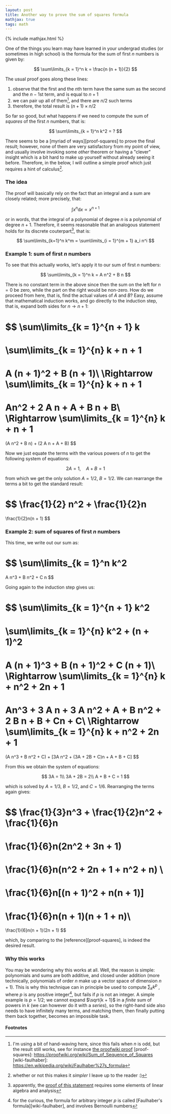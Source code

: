 ```yaml
---
layout: post
title: Another way to prove the sum of squares formula
mathjax: true
tags: math
---
```


{% include mathjax.html %}
<style type="text/css">
p {
  page-break-inside: avoid;
}
.MathJax_Display, .MJXc-display, .MathJax_SVG_Display {
    overflow-x: auto;
    overflow-y: hidden;
}
</style>

One of the things you learn may have learned in your undergrad studies (or sometimes in high school) is the formula for the sum of first $n$ numbers is given by:

$$
\sum\limits_{k = 1}^n k = \frac{n (n + 1)}{2}
$$

The usual proof goes along these lines:

1. observe that the first and the $n$th term have the same sum as the second and the $n-1$st term, and is equal to $n + 1$
2. we can pair up all of them[^pairing], and there are $n/2$ such terms
3. therefore, the total result is $(n + 1) \times n / 2$

So far so good, but what happens if we need to compute the sum of _squares_ of the first $n$ numbers, that is:

$$
\sum\limits_{k = 1}^n k^2 = ?
$$

There seems to be a [myriad of ways][proof-squares] to prove the final result;
however, none of them are very satisfactory from my point of view, and usually involve invoking some _other_ theorem or having a "clever" insight which is a bit hard to make up yourself without already seeing it before.
Therefore, in the below, I will outline a simple proof which just requires a hint of calculus[^remark].

### The idea

The proof will basically rely on the fact that an integral and a sum are closely related; more precisely, that:

$$
\int x^n \mathrm{d}x \propto x^{n + 1}
$$

or in words, that the integral of a polynomial of degree $n$ is a polynomial of degree $n + 1$.
Therefore, it seems reasonable that an analogous statement holds for its discrete couterpart[^polynomial-proof], that is:

$$
\sum\limits_{k=1}^n k^m = \sum\limits_{i = 1}^{m + 1} a_i n^i
$$

### Example 1: sum of first $n$ numbers

To see that this actually works, let's apply it to our sum of first $n$ numbers:

$$
\sum\limits_{k = 1}^n k = A n^2 + B n
$$

There is no constant term in the above since then the sum on the left for $n = 0$ be zero, while the part on the right would be non-zero.
How do we proceed from here, that is, find the actual values of $A$ and $B$?
Easy, assume that mathematical induction works, and go directly to the induction step, that is, expand both sides for $n \rightarrow n + 1$:

$$
\sum\limits_{k = 1}^{n + 1} k
=
\sum\limits_{k = 1}^{n} k + n + 1
=
A (n + 1)^2 + B (n + 1)\\
\Rightarrow
\sum\limits_{k = 1}^{n} k + n + 1
=
An^2 + 2 A n + A + B n + B\\
\Rightarrow
\sum\limits_{k = 1}^{n} k + n + 1
=
(A n^2 + B n) + (2 A n + A + B)
$$

Now we just equate the terms with the various powers of $n$ to get the following system of equations:

$$
2 A = 1, \quad A + B = 1
$$

from which we get the only solution $A = 1/2$, $B = 1/2$.
We can rearrange the terms a bit to get the standard result:

$$
\frac{1}{2} n^2 + \frac{1}{2}n
=
\frac{1}{2}n(n + 1)
$$

### Example 2: sum of squares of first $n$ numbers

This time, we write out our sum as:

$$
\sum\limits_{k = 1}^n k^2
=
A n^3 + B n^2 + C n
$$

Going again to the induction step gives us:

$$
\sum\limits_{k = 1}^{n + 1} k^2
=
\sum\limits_{k = 1}^{n} k^2 + (n + 1)^2
=
A (n + 1)^3 + B (n + 1)^2 + C (n + 1)\\
\Rightarrow
\sum\limits_{k = 1}^{n} k + n^2 + 2n + 1
=
An^3 + 3 A n + 3 A n^2 + A + B n^2 + 2 B n + B + Cn + C\\
\Rightarrow
\sum\limits_{k = 1}^{n} k + n^2 + 2n + 1
=
(A n^3 + B n^2 + C) + [3A n^2 + (3A + 2B + C)n + A + B + C]
$$

From this we obtain the system of equations:

$$
3A = 1\\
3A + 2B = 2\\
A + B + C = 1
$$

which is solved by $A = 1/3$, $B = 1/2$, and $C = 1/6$.
Rearranging the terms again gives:

$$
\frac{1}{3}n^3 + \frac{1}{2}n^2 + \frac{1}{6}n
=
\frac{1}{6}n(2n^2 + 3n + 1)
=
\frac{1}{6}n(n^2 + 2n + 1 + n^2 + n)
\\
=
\frac{1}{6}n[(n + 1)^2 + n(n + 1)]
=
\frac{1}{6}n(n + 1)(n + 1 + n)\\
=
\frac{1}{6}n(n + 1)(2n + 1)
$$

which, by comparing to the [reference][proof-squares], is indeed the desired result.

### Why this works

You may be wondering why this works at all.
Well, the reason is simple: polynomials and sums are both additive, and closed under addition (more technically, polynomials of order $n$ make up a vector space of dimension $n + 1$).
This is why this technique can in principle be used to compute $\sum_{k} k^p$ , where $p$ is any positive integer[^wiki-faulhaber], but fails if $p$ is not an integer.
A simple example is $p = 1/2$; we cannot expand $\sqrt{k + 1}$ in a _finite_ sum of powers in $k$ (we can however do it with a _series_), so the right-hand side also needs to have infinitely many terms, and matching them, then finally putting them back together, becomes an impossible task.

#### Footnotes

[^pairing]: I'm using a bit of hand-waving here, since this fails when $n$ is odd, but the result still works, see for instance [the proofwiki proof](https://proofwiki.org/wiki/Closed_Form_for_Triangular_Numbers#Direct_Proof)
[proof-squares]: https://proofwiki.org/wiki/Sum_of_Sequence_of_Squares
[wiki-faulhaber]: https://en.wikipedia.org/wiki/Faulhaber%27s_formula
[^wiki-faulhaber]: for the curious, the formula for arbitrary integer $p$ is called [Faulhaber's formula][wiki-faulhaber], and involves Bernoulli numbers
[^polynomial-proof]: apparently, the [proof of this statement](https://math.stackexchange.com/q/18983) requires some elements of linear algebra and analysis
[^remark]: whether or not this makes it _simpler_ I leave up to the reader :)
